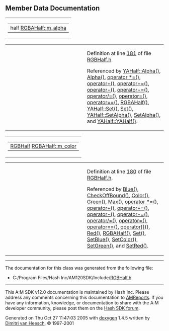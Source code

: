 ## Member Data Documentation

<span id="4886e6e79852ef5dfb91866eb6d07501" class="anchor"></span>

<table class="mdTable" data-cellpadding="2" data-cellspacing="0">
<colgroup>
<col style="width: 100%" />
</colgroup>
<tbody>
<tr>
<td class="mdRow"><table data-cellpadding="0" data-cellspacing="0" data-border="0">
<tbody>
<tr>
<td class="md" data-nowrap="" data-valign="top">half <a href="classRGBAHalf.md#4886e6e79852ef5dfb91866eb6d07501" class="el">RGBAHalf::m_alpha</a></td>
</tr>
</tbody>
</table></td>
</tr>
</tbody>
</table>

<table data-cellspacing="5" data-cellpadding="0" data-border="0">
<colgroup>
<col style="width: 50%" />
<col style="width: 50%" />
</colgroup>
<tbody>
<tr>
<td> </td>
<td><p>Definition at line <a href="RGBHalf_8h-source.md#l00181" class="el">181</a> of file <a href="RGBHalf_8h-source.md" class="el">RGBHalf.h</a>.</p>
<p>Referenced by <a href="RGBHalf_8h-source.md#l00354" class="el">YAHalf::Alpha()</a>, <a href="RGBHalf_8h-source.md#l00221" class="el">Alpha()</a>, <a href="RGBHalf_8h-source.md#l00271" class="el">operator *=()</a>, <a href="RGBHalf_8h-source.md#l00285" class="el">operator+()</a>, <a href="RGBHalf_8h-source.md#l00257" class="el">operator+=()</a>, <a href="RGBHalf_8h-source.md#l00292" class="el">operator-()</a>, <a href="RGBHalf_8h-source.md#l00264" class="el">operator-=()</a>, <a href="RGBHalf_8h-source.md#l00278" class="el">operator/=()</a>, <a href="RGBHalf_8h-source.md#l00250" class="el">operator=()</a>, <a href="RGBHalf_8h-source.md#l00299" class="el">operator==()</a>, <a href="RGBHalf_8h-source.md#l00182" class="el">RGBAHalf()</a>, <a href="RGBHalf_8h-source.md#l00359" class="el">YAHalf::Set()</a>, <a href="RGBHalf_8h-source.md#l00230" class="el">Set()</a>, <a href="RGBHalf_8h-source.md#l00357" class="el">YAHalf::SetAlpha()</a>, <a href="RGBHalf_8h-source.md#l00228" class="el">SetAlpha()</a>, and <a href="RGBHalf_8h-source.md#l00317" class="el">YAHalf::YAHalf()</a>.</p></td>
</tr>
</tbody>
</table>

<span id="d510f1372868133739a7ec5eb413e141" class="anchor"></span>

<table class="mdTable" data-cellpadding="2" data-cellspacing="0">
<colgroup>
<col style="width: 100%" />
</colgroup>
<tbody>
<tr>
<td class="mdRow"><table data-cellpadding="0" data-cellspacing="0" data-border="0">
<tbody>
<tr>
<td class="md" data-nowrap="" data-valign="top"><a href="classRGBHalf.md" class="el">RGBHalf</a> <a href="classRGBAHalf.md#d510f1372868133739a7ec5eb413e141" class="el">RGBAHalf::m_color</a></td>
</tr>
</tbody>
</table></td>
</tr>
</tbody>
</table>

<table data-cellspacing="5" data-cellpadding="0" data-border="0">
<colgroup>
<col style="width: 50%" />
<col style="width: 50%" />
</colgroup>
<tbody>
<tr>
<td> </td>
<td><p>Definition at line <a href="RGBHalf_8h-source.md#l00180" class="el">180</a> of file <a href="RGBHalf_8h-source.md" class="el">RGBHalf.h</a>.</p>
<p>Referenced by <a href="RGBHalf_8h-source.md#l00220" class="el">Blue()</a>, <a href="RGBHalf_8h-source.md#l00237" class="el">CheckOffBound()</a>, <a href="RGBHalf_8h-source.md#l00216" class="el">Color()</a>, <a href="RGBHalf_8h-source.md#l00219" class="el">Green()</a>, <a href="RGBHalf_8h-source.md#l00232" class="el">Max()</a>, <a href="RGBHalf_8h-source.md#l00271" class="el">operator *=()</a>, <a href="RGBHalf_8h-source.md#l00285" class="el">operator+()</a>, <a href="RGBHalf_8h-source.md#l00257" class="el">operator+=()</a>, <a href="RGBHalf_8h-source.md#l00292" class="el">operator-()</a>, <a href="RGBHalf_8h-source.md#l00264" class="el">operator-=()</a>, <a href="RGBHalf_8h-source.md#l00278" class="el">operator/=()</a>, <a href="RGBHalf_8h-source.md#l00250" class="el">operator=()</a>, <a href="RGBHalf_8h-source.md#l00299" class="el">operator==()</a>, <a href="RGBHalf_8h-source.md#l00213" class="el">operator[]()</a>, <a href="RGBHalf_8h-source.md#l00218" class="el">Red()</a>, <a href="RGBHalf_8h-source.md#l00188" class="el">RGBAHalf()</a>, <a href="RGBHalf_8h-source.md#l00230" class="el">Set()</a>, <a href="RGBHalf_8h-source.md#l00225" class="el">SetBlue()</a>, <a href="RGBHalf_8h-source.md#l00227" class="el">SetColor()</a>, <a href="RGBHalf_8h-source.md#l00224" class="el">SetGreen()</a>, and <a href="RGBHalf_8h-source.md#l00223" class="el">SetRed()</a>.</p></td>
</tr>
</tbody>
</table>

------------------------------------------------------------------------

The documentation for this class was generated from the following file:

- C:/Program Files/Hash Inc/AM120SDK/Include/<a href="RGBHalf_8h-source.md" class="el">RGBHalf.h</a>

------------------------------------------------------------------------

<span class="small">This A:M SDK v12.0 documentation is maintained by Hash Inc. Please address any comments concerning this documentation to [AMReports](http://www.hash.com/reports). If you have any information, knowledge, or documentation to share with the A:M developer community, please post them on the [Hash SDK forum](http://www.hash.com/forums/index.php?showforum=11).</span>

Generated on Thu Oct 27 11:47:03 2005 with [<span class="image placeholder" original-image-src="doxygen.png" original-image-title="" height="45" width="100" align="middle" border="0">doxygen</span>](http://www.doxygen.org/index.html) 1.4.5 written by [Dimitri van Heesch](mailto:dimitri@stack.nl), © 1997-2001
